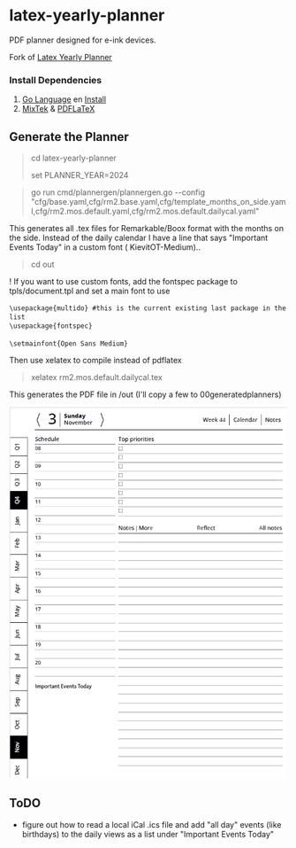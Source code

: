 # latex-yearly-planner

PDF planner designed for e-ink devices.

Fork of [Latex Yearly Planner](https://github.com/kudrykv/latex-yearly-planner/)

### Install Dependencies

1. [Go Language](https://go.dev/dl/) en [Install](https://go.dev/doc/install)
2. [MixTek](https://miktex.org/download) & [PDFLaTeX](https://www.latex-project.org/get/)

## Generate the Planner

> cd latex-yearly-planner
> 
> set PLANNER_YEAR=2024

> go run cmd/plannergen/plannergen.go --config "cfg/base.yaml,cfg/rm2.base.yaml,cfg/template_months_on_side.yaml,cfg/rm2.mos.default.yaml,cfg/rm2.mos.default.dailycal.yaml"

This generates all .tex files for Remarkable/Boox format with the months on the side. Instead of the daily calendar I have a line that says "Important Events Today" in a custom font ( KievitOT-Medium)..

> cd out

! If you want to use custom fonts, add the fontspec package to tpls/document.tpl and set a main font to use

    \usepackage{multido} #this is the current existing last package in the list
    \usepackage{fontspec}

    \setmainfont{Open Sans Medium} 

Then use xelatex to compile instead of pdflatex
> xelatex rm2.mos.default.dailycal.tex
 
This generates the PDF file in /out (I'll copy a few to 00generatedplanners)

![](examples/pictures/customplanner/sans-serif-mos-dates-booxrm.png)

## ToDO

- figure out how to read a local iCal .ics  file and add "all day" events (like birthdays) to the daily views as a list under "Important Events Today"